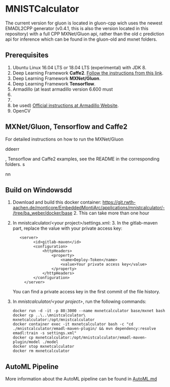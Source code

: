 

<!-- (c) https://github.com/MontiCore/monticore -->
# MNISTCalculator

The current version for gluon is located in gluon-cpp wich uses the newest EMADL2CPP generator (v0.4.1, this is also the version located in this repository) with a full CPP MXNet/Gluon api, rather than the old c prediction api for inference which can be found in the gluon-old and mxnet folders.

## Prerequisites
1. Ubuntu Linux 16.04 LTS or 18.04 LTS (experimental) with JDK 8.
2. Deep Learning Framework **Caffe2**. [Follow the instructions from this link](https://git.rwth-aachen.de/monticore/EmbeddedMontiArc/generators/CNNArch2Caffe2#ubuntu).
3. Deep Learning Framework **MXNet/Gluon**.
4. Deep Learning Framework **Tensorflow**.
4. Armadillo (at least armadillo version 6.600 must
5. 
6. 
7. be used) [Official instructions at Armadillo Website](http://arma.sourceforge.net/download.html).
4. OpenCV



## MXNet/Gluon, Tensorflow and Caffe2
For detailed instructions on how to run the MXNet/Gluon

ddeerr

, Tensorflow and Caffe2 examples, see the README in the corresponding folders.
s

nn

## Build on Windowsdd


1. Download and build this docker container: https://git.rwth-aachen.de/monticore/EmbeddedMontiArc/applications/mnistcalculator/-/tree/ba_weber/docker/base
   2. This can take more than one hour
3. In mnistcalculator/\<your project\>/settings.xml:
   3. In the gitlab-maven part, replace the value with your private access key:
   ```
      <server>
            <id>gitlab-maven</id>
            <configuration>
                <httpHeaders>
                    <property>
                        <name>Deploy-Token</name>
                        <value>Your private access key</value>
                    </property>
                </httpHeaders>
            </configuration>
        </server>
      ```

   
   You can find a private access key in the first commit of the file history.
3. In <i>mnistcalculator/\<your project\></i>, run the following commands:
   ```
   docker run -d -it -p 80:3000 --name mxnetcalculator base/mxnet bash
   docker cp ..\..\mnistcalculator\ mxnetcalculator:/opt/mnistcalculator
   docker container exec -it mxnetcalculator bash -c "cd ./mnistcalculator/emadl-maven-plugin/ && mvn dependency:resolve emadl:train -s settings.xml"
   docker cp mxnetcalculator:/opt/mnistcalculator/emadl-maven-plugin/model ./model
   docker stop mxnetcalculator
   docker rm mxnetcalculator
   ```
## AutoML Pipeline
More information about the AutoML pipeline can be found in [AutoML.md](AutoML.md)
